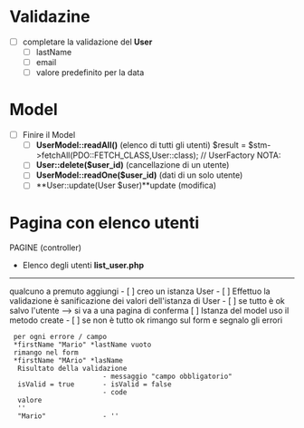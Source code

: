 # Validazine
  - [ ] completare la validazione del **User**
      - [ ] lastName
      - [ ] email 
      - [ ] valore predefinito per la data   
  
  # Model
  - [ ] Finire il Model
    - [ ] **UserModel::readAll()** (elenco di tutti gli utenti)
    $result = $stm->fetchAll(PDO::FETCH_CLASS,User::class); // UserFactory
      NOTA: 
    - [ ] **User::delete($user_id)** (cancellazione di un utente)
    - [ ] **UserModel::readOne($user_id)** (dati di un solo utente) 
    - [ ] **User::update(User $user)**update (modifica)

 # Pagina con elenco utenti
  PAGINE (controller)
  - Elenco degli utenti **list_user.php**
  
  
  
  
  --------------------------------------------------
  
  qualcuno a premuto aggiungi
     - [ ] creo un istanza User
     - [ ] Effettuo la validazione è sanificazione dei valori dell'istanza di User
     - [ ] se tutto è ok salvo l'utente --> si va a una pagina di conferma
                 [ ] Istanza del model uso il metodo create 
     - [ ] se non è tutto ok rimango sul form e segnalo gli errori

     per ogni errore / campo
     *firstName "Mario" *lastName vuoto
     rimango nel form
     *firstName "MArio" *lasName 
      Risultato della validazione
                           - messaggio "campo obbligatorio"
      isValid = true       - isValid = false 
                           - code
      valore 
      ''
      "Mario"              - ''